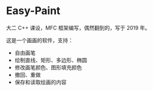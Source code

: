 # Easy-Paint

大二 C++ 课设，MFC 框架编写，偶然翻到的，写于 2019 年。

这是一个画画的软件，支持：

- 自由画笔
- 绘制直线、矩形、多边形、椭圆
- 修改画笔颜色、图形填充颜色
- 撤回、重做
- 保存和读取绘画的内容
